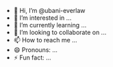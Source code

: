 - 👋 Hi, I’m @ubani-everlaw
- 👀 I’m interested in ...
- 🌱 I’m currently learning ...
- 💞️ I’m looking to collaborate on ...
- 📫 How to reach me ...
- 😄 Pronouns: ...
- ⚡ Fun fact: ...

<!---
ubani-everlaw/ubani-everlaw is a ✨ special ✨ repository because its `README.md` (this file) appears on your GitHub profile.
You can click the Preview link to take a look at your changes.
--->

